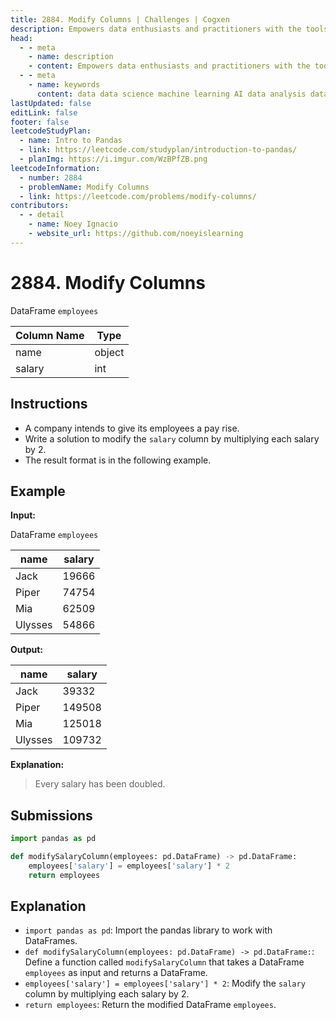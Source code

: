 ```yaml
---
title: 2884. Modify Columns | Challenges | Cogxen
description: Empowers data enthusiasts and practitioners with the tools and knowledge to unlock the potential of data.
head:
  - - meta
    - name: description
    - content: Empowers data enthusiasts and practitioners with the tools and knowledge to unlock the potential of data.
  - - meta
    - name: keywords
      content: data data science machine learning AI data analysis data-driven data enthusiasts data practitioners
lastUpdated: false
editLink: false
footer: false
leetcodeStudyPlan:
  - name: Intro to Pandas
  - link: https://leetcode.com/studyplan/introduction-to-pandas/
  - planImg: https://i.imgur.com/WzBPfZB.png
leetcodeInformation:
  - number: 2884
  - problemName: Modify Columns
  - link: https://leetcode.com/problems/modify-columns/
contributors:
  - - detail
    - name: Noey Ignacio
    - website_url: https://github.com/noeyislearning
---
```


# 2884. Modify Columns

DataFrame `employees`

| Column Name | Type   |
| ----------- | ------ |
| name        | object |
| salary      | int    |

## Instructions

- A company intends to give its employees a pay rise.
- Write a solution to modify the `salary` column by multiplying each salary by 2.
- The result format is in the following example.

## Example

**Input:**

DataFrame `employees`

| name    | salary |
| ------- | ------ |
| Jack    | 19666  |
| Piper   | 74754  |
| Mia     | 62509  |
| Ulysses | 54866  |

**Output:**

| name    | salary |
| ------- | ------ |
| Jack    | 39332  |
| Piper   | 149508 |
| Mia     | 125018 |
| Ulysses | 109732 |

**Explanation:**

> Every salary has been doubled.

## Submissions

```python :line-numbers
import pandas as pd

def modifySalaryColumn(employees: pd.DataFrame) -> pd.DataFrame:
    employees['salary'] = employees['salary'] * 2
    return employees
```

## Explanation

<CustomAccordion title="Python (Pandas)" submitted_by="@noeyislearning" submit_website_url="https://github.com/noeyislearning" :collapsed=false>

- `import pandas as pd`: Import the pandas library to work with DataFrames.
- `def modifySalaryColumn(employees: pd.DataFrame) -> pd.DataFrame:`: Define a function called `modifySalaryColumn` that takes a DataFrame `employees` as input and returns a DataFrame.
- `employees['salary'] = employees['salary'] * 2`: Modify the `salary` column by multiplying each salary by 2.
- `return employees`: Return the modified DataFrame `employees`.

</CustomAccordion>
